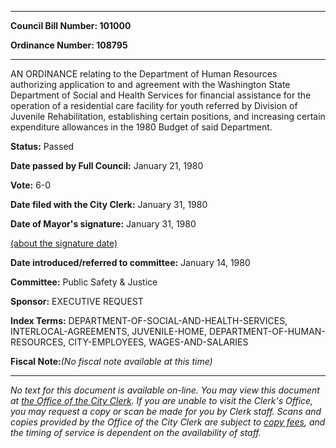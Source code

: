 

********

**Council Bill Number: 101000**
   
**Ordinance Number: 108795**
********

 AN ORDINANCE relating to the Department of Human Resources authorizing application to and agreement with the Washington State Department of Social and Health Services for financial assistance for the operation of a residential care facility for youth referred by Division of Juvenile Rehabilitation, establishing certain positions, and increasing certain expenditure allowances in the 1980 Budget of said Department.

**Status:** Passed
   
**Date passed by Full Council:** January 21, 1980
   
**Vote:** 6-0
   
**Date filed with the City Clerk:** January 31, 1980
   
**Date of Mayor's signature:** January 31, 1980
   
[(about the signature date)](/~public/approvaldate.htm)
   
   
   
**Date introduced/referred to committee:** January 14, 1980
   
**Committee:** Public Safety & Justice
   
**Sponsor:** EXECUTIVE REQUEST
   
   
**Index Terms:** DEPARTMENT-OF-SOCIAL-AND-HEALTH-SERVICES, INTERLOCAL-AGREEMENTS, JUVENILE-HOME, DEPARTMENT-OF-HUMAN-RESOURCES, CITY-EMPLOYEES, WAGES-AND-SALARIES

**Fiscal Note:**_(No fiscal note available at this time)_
********

_No text for this document is available on-line. You may view this document at [the Office of the City Clerk](http://www.seattle.gov/leg/clerk/contactUs.htm). If you are unable to visit the Clerk's Office, you may request a copy or scan be made for you by Clerk staff. Scans and copies provided by the Office of the City Clerk are subject to [copy fees](http://clerk.seattle.gov/~public/clerkfees.htm), and the timing of service is dependent on the availability of staff._

